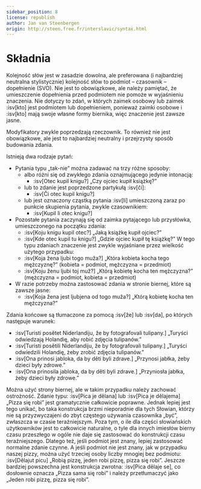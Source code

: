 ```yaml
---
sidebar_position: 8
license: republish
author: Jan van Steenbergen
origin: http://steen.free.fr/interslavic/syntax.html
---
```


# Składnia

Kolejność słów jest w zasadzie dowolna, ale preferowana (i najbardziej neutralna stylistycznie) kolejność słów to podmiot – czasownik – dopełnienie (SVO). Nie jest to obowiązkowe, ale należy pamiętać, że umieszczenie dopełnienia przed podmiotem nie pomoże w wyjaśnieniu znaczenia. Nie dotyczy to zdań, w których zaimek osobowy lub zaimek :isv[kto] jest podmiotem lub dopełnieniem, ponieważ zaimki osobowe i :isv[kto] mają swoje własne formy biernika, więc znaczenie jest zawsze jasne.

Modyfikatory zwykle poprzedzają rzeczownik. To również nie jest obowiązkowe, ale jest to najbardziej neutralny i przejrzysty sposób budowania zdania.

Istnieją dwa rodzaje pytań:

- Pytania typu „tak-nie” można zadawać na trzy różne sposoby:
  - albo różni się od zwykłego zdania oznajmującego jedynie intonacją:
    - :isv[Otec kupil knigu?] „Czy ojciec kupił książkę?”
  - lub to zdanie jest poprzedzone partykułą :isv[či]:
    - :isv[Či otec kupil knigu?]
  - lub jest oznaczony cząstką pytania :isv[li] umieszczoną zaraz po punkcie skupienia pytania, zwykle czasownikiem:
    - :isv[Kupil li otec knigu?]
- Pozostałe pytania zaczynają się od zaimka pytającego lub przysłówka, umieszczonego na początku zdania:
  - :isv[Koju knigu kupil otec?] „Jaką książkę kupił ojciec?”
  - :isv[Kde otec kupil tu knigu?] „Gdzie ojciec kupił tę książkę?”
  W tego typu zdaniach znaczenie jest zwykle wyjaśniane przez wielkość użytego przypadku:
  - :isv[Koja žena ljubi togo muža?] „Która kobieta kocha tego mężczyznę?” (kobieta = podmiot, mężczyzna = przedmiot)
  - :isv[Koju ženu ljubi toj muž?] „Którą kobietę kocha ten mężczyzna?” (mężczyzna = podmiot, kobieta = przedmiot)
- W razie potrzeby można zastosować zdania w stronie biernej, które są zawsze jasne:
  - :isv[Koja žena jest ljubjena od togo muža?] „Którą kobietę kocha ten mężczyzna?”

Zdania końcowe są tłumaczone za pomocą :isv[že] lub :isv[da], po których następuje warunek:

- :isv[Turisti posětet Niderlandiju, že by fotografovali tulipany.] „Turyści odwiedzają Holandię, aby robić zdjęcia tulipanów.”
- :isv[Turisti posětili Niderlandiju, že by fotografovali tulipany.] „Turyści odwiedzili Holandię, żeby zrobić zdjęcia tulipanów.”
- :isv[Ona prinosi jabloka, da by děti byli zdrave.] „Przynosi jabłka, żeby dzieci były zdrowe.”
- :isv[Ona prinosila jabloka, da by děti byli zdrave.] „Przyniosła jabłka, żeby dzieci były zdrowe.”

Można użyć strony biernej, ale w takim przypadku należy zachować ostrożność. Zdanie typu: :isv[Pica je dělana] lub :isv[Pica je dělajema] „Pizza się robi” jest gramatycznie całkowicie poprawne. Jednak lepiej jest tego unikać, bo taka konstrukcja brzmi nieporadnie dla tych Słowian, którzy nie są przyzwyczajeni do zbyt częstego używania czasownika „być”, zwłaszcza w czasie teraźniejszym. Poza tym, o ile dla części słowiańskich użytkowników jest to całkowicie naturalne, o tyle dla innych imiesłów bierny czasu przeszłego w ogóle nie daje się zastosować do konstrukcji czasu teraźniejszego. Dlatego też, jeśli podmiot jest znany, lepiej zastosować normalne zdanie czynne. A jeśli podmiot nie jest znany, jak w przypadku naszej pizzy, można użyć trzeciej osoby liczby mnogiej bez podmiotu: :isv[Dělajut picu] „Robią pizzę, jeden robi pizzę, pizza się robi”. Jeszcze bardziej powszechna jest konstrukcja zwrotna: :isv[Pica dělaje se], co dosłownie oznacza „Pizza sama się robi” i należy przetłumaczyć jako „Jeden robi pizzę, pizza się robi”.

